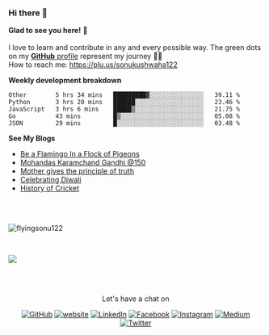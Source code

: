 <!--
**flyingsonu122/flyingsonu122** is a ✨ _special_ ✨ repository because its `README.md` (this file) appears on your GitHub profile.

Here are some ideas to get you started:

- 🔭 I’m currently working on ...
- 🌱 I’m currently learning ...
- 👯 I’m looking to collaborate on ...
- 🤔 I’m looking for help with ...
- 💬 Ask me about ...
- 📫 How to reach me: 
- 😄 Pronouns: ...
- ⚡ Fun fact: ...

![visitors](https://visitor-badge.laobi.icu/badge?page_id=flyingsonu122.flyingsonu122)

### ✨Visitors
[![ViewCount](https://views.whatilearened.today/views/github/flyingsonu122/flyingsonu122.svg?cache=remove)](#)

![](https://github-readme-stats.vercel.app/api?username=flyingsonu122&show_icons=true&hide_border=true)
---
-->

### Hi there 👋
	
**Glad to see you here!** :star_struck: <br><br> 
I love to learn and contribute in any and every possible way. 
The green dots on my [**GitHub** profile](https://github.com/flyingsonu122?tab=repositories) represent my journey :running_man: 
<br>
How to reach me: [https://plu.us/sonukushwaha122 ](https://plu.us/sonukushwaha122 )
<br>


**Weekly development breakdown**
<!--START_SECTION:waka-->
```text
Other        5 hrs 34 mins   █████████▓░░░░░░░░░░░░░░░   39.11 % 
Python       3 hrs 20 mins   ██████░░░░░░░░░░░░░░░░░░░   23.46 % 
JavaScript   3 hrs 6 mins    █████▒░░░░░░░░░░░░░░░░░░░   21.75 % 
Go           43 mins         █▒░░░░░░░░░░░░░░░░░░░░░░░   05.08 % 
JSON         29 mins         █░░░░░░░░░░░░░░░░░░░░░░░░   03.48 % 
```
<!--END_SECTION:waka-->

**See My Blogs**
<br>
<!-- BLOG-POST-LIST:START -->
- [Be a Flamingo In a Flock of Pigeons](https://medium.com/@sonukumarkushwaha/be-a-flamingo-in-a-flock-of-pigeons-691642409263?source=rss-93f249b41b22------2)
- [Mohandas Karamchand Gandhi @150](https://medium.com/@sonukumarkushwaha/mohandas-karamchand-gandhi-150-aa7784d69b7d?source=rss-93f249b41b22------2)
- [Mother gives the principle of truth](https://medium.com/@sonukumarkushwaha/mother-gives-the-principle-of-truth-d7a2a11044ba?source=rss-93f249b41b22------2)
- [Celebrating Diwali](https://medium.com/@sonukumarkushwaha/celebrating-diwali-3e944fe7fd02?source=rss-93f249b41b22------2)
- [History of Cricket](https://medium.com/@sonukumarkushwaha/history-of-cricket-c149ef4c503a?source=rss-93f249b41b22------2)
<!-- BLOG-POST-LIST:END -->

<br><br>
<p ><img  src="https://github-readme-stats.vercel.app/api?username=flyingsonu122&show_icons=true" alt="flyingsonu122"  /></p>
<br>
<p ><img  src="https://github-readme-stats.vercel.app/api/top-langs/?username=flyingsonu122&layout=compact&hide=html%22%20alt=%22flyingsonu122" /></p>


<br><br>

<p align="center"> Let's have a chat on </p> 
<p align="center">
	<a href="https://github.com/flyingsonu122"><img src="https://img.shields.io/github/followers/flyingsonu122.svg?label=GitHub&style=social" alt="GitHub"></a>
	<a href="http://bit.ly/2YqcMNO"><img src="https://img.shields.io/badge/Website-blueviolet?style=flat&logo=google-chrome&logoColor=white&color=Black" alt="website"></a>
	<a href="https://www.linkedin.com/in/sonukumarkushwaha/"><img src="https://img.shields.io/badge/LinkedIn--_.svg?style=social&logo=linkedin" alt="LinkedIn"></a>
	<a href="https://www.facebook.com/sonukumarkushwaha736"><img src="https://img.shields.io/badge/Facebook--_.svg?style=social&logo=facebook" alt="Facebook"></a>
	<a href="https://www.instagram.com/flyingsonu736/"><img src="https://img.shields.io/badge/Instagram--_.svg?style=social&logo=instagram" alt="Instagram"></a>
	<a href="https://medium.com/@sonukumarkushwaha"><img src="https://img.shields.io/badge/Medium--_.svg?style=social&logo=medium" alt="Medium"></a>
	<a href="https://twitter.com/sonukumarkush12"><img src="https://img.shields.io/twitter/follow/sonukumarkush12?label=Follow&style=social" alt="Twitter"></a>
	
	
</p>
<br>

<br>
<!--
You can **find me on [LinkedIn](https://www.linkedin.com/in/sonukumarkushwaha/)**. 
**Say Hi on Twitter([@sonukumarkush12](https://twitter.com/sonukumarkush12))!** :heart: 💬

[![Twitter Follow](https://img.shields.io/twitter/follow/sonukumarkush12?style=social)](https://twitter.com/sonukumarkush12)



<div align="center">
<img src="https://i.pinimg.com/originals/a4/f2/cb/a4f2cb80ff2ae2772e80bf30e9d78d4c.gif" width="300" height="300" />
</div>

Loading....some awesome ideas to go here, check back again in some time .

-->

